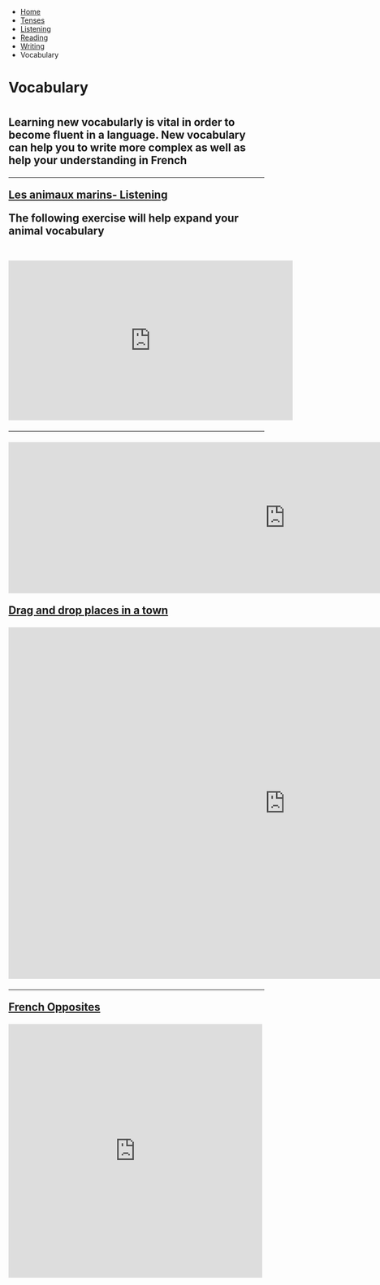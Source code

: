 <ul class="breadcrumb">
  <li><a href="index.html">Home</a></li>
  <li><a href="page2.html">Tenses</a></li>
   <li><a href="page3.html">Listening</a></li>
   <li><a href="page4.html">Reading</a></li>
   <li><a href="page4.html">Writing</a></li>
  <li>Vocabulary</li> 
  </ul>

<h1>Vocabulary<h1>
<h2> Learning new vocabularly is vital in order to become fluent in a language. New vocabulary can help you to write more complex as well as help your understanding in French 
<hr>

<p><u>Les animaux marins- Listening</u><p>
  <p> The following exercise will help expand your animal vocabulary </p>
  <iframe width="560" height="315" src="https://www.youtube.com/embed/e2bQzbR-ehU" frameborder="0" gesture="media" allowfullscreen></iframe>
  <hr>
  <iframe src="https://h5p.org/h5p/embed/168799" width="1090" height="298" frameborder="0" allowfullscreen="allowfullscreen"></iframe><script src="https://h5p.org/sites/all/modules/h5p/library/js/h5p-resizer.js" charset="UTF-8"></script>

  <p> <u>Drag and drop places in a town</u> </p>
<iframe src="https://h5p.org/h5p/embed/142499" width="1090" height="693" frameborder="0" allowfullscreen="allowfullscreen"></iframe><script src="https://h5p.org/sites/all/modules/h5p/library/js/h5p-resizer.js" charset="UTF-8"></script>
<hr>
<p> <u>French Opposites</u></p>
<iframe src="https://h5p.org/h5p/embed/168805" width="500" height="500" frameborder="0" allowfullscreen="allowfullscreen"></iframe><script src="https://h5p.org/sites/all/modules/h5p/library/js/h5p-resizer.js" charset="UTF-8"></script>

